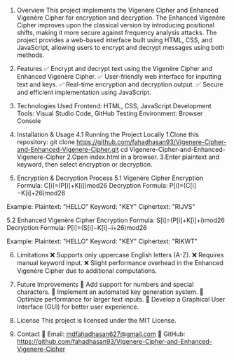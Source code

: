 1. Overview
This project implements the Vigenère Cipher and Enhanced Vigenère Cipher for encryption and decryption. The Enhanced Vigenère Cipher improves upon the classical version by introducing positional shifts, making it more secure against frequency analysis attacks. The project provides a web-based interface built using HTML, CSS, and JavaScript, allowing users to encrypt and decrypt messages using both methods.

2. Features
✅ Encrypt and decrypt text using the Vigenère Cipher and Enhanced Vigenère Cipher.
✅ User-friendly web interface for inputting text and keys.
✅ Real-time encryption and decryption output.
✅ Secure and efficient implementation using JavaScript.

3. Technologies Used
Frontend: HTML, CSS, JavaScript
Development Tools: Visual Studio Code, GitHub
Testing Environment: Browser Console

4. Installation & Usage
4.1 Running the Project Locally
1.Clone this repository:
git clone https://github.com/fahadhasan93/Vigenere-Cipher-and-Enhanced-Vigenere-Cipher.git
cd Vigenere-Cipher-and-Enhanced-Vigenere-Cipher
2.Open index.html in a browser.
3.Enter plaintext and keyword, then select encryption or decryption.

5. Encryption & Decryption Process
5.1 Vigenère Cipher
Encryption Formula:
C[i]=(P[i]+K[i])mod26
Decryption Formula:
P[i]=(C[i]−K[i]+26)mod26

Example:
Plaintext: "HELLO"
Keyword: "KEY"
Ciphertext: "RIJVS"

5.2 Enhanced Vigenère Cipher
Encryption Formula:
S[i]=(P[i]+K[i]+i)mod26
Decryption Formula:
P[i]=(S[i]−K[i]−i+26)mod26

Example:
Plaintext: "HELLO"
Keyword: "KEY"
Ciphertext: "RIKWT"

6. Limitations
❌ Supports only uppercase English letters (A-Z).
❌ Requires manual keyword input.
❌ Slight performance overhead in the Enhanced Vigenère Cipher due to additional computations.

7. Future Improvements
🔹 Add support for numbers and special characters.
🔹 Implement an automated key generation system.
🔹 Optimize performance for larger text inputs.
🔹 Develop a Graphical User Interface (GUI) for better user experience.

8. License
This project is licensed under the MIT License.

9. Contact
📧 Email: mdfahadhasan627@gmail.com
🔗 GitHub: https://github.com/fahadhasan93/Vigenere-Cipher-and-Enhanced-Vigenere-Cipher

